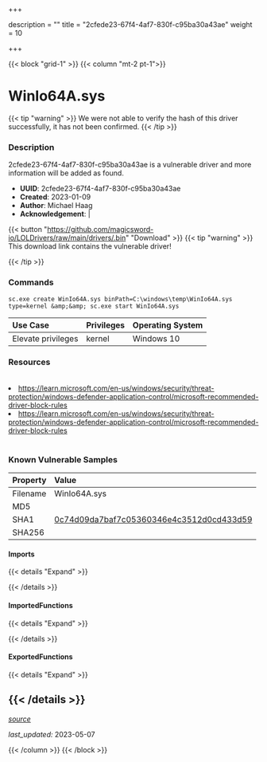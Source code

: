 +++

description = ""
title = "2cfede23-67f4-4af7-830f-c95ba30a43ae"
weight = 10

+++


{{< block "grid-1" >}}
{{< column "mt-2 pt-1">}}


# WinIo64A.sys


{{< tip "warning" >}}
We were not able to verify the hash of this driver successfully, it has not been confirmed.
{{< /tip >}}


### Description

2cfede23-67f4-4af7-830f-c95ba30a43ae is a vulnerable driver and more information will be added as found.
- **UUID**: 2cfede23-67f4-4af7-830f-c95ba30a43ae
- **Created**: 2023-01-09
- **Author**: Michael Haag
- **Acknowledgement**:  | [](https://twitter.com/)

{{< button "https://github.com/magicsword-io/LOLDrivers/raw/main/drivers/.bin" "Download" >}}
{{< tip "warning" >}}
This download link contains the vulnerable driver!

{{< /tip >}}

### Commands

```
sc.exe create WinIo64A.sys binPath=C:\windows\temp\WinIo64A.sys type=kernel &amp;&amp; sc.exe start WinIo64A.sys
```

| Use Case | Privileges | Operating System | 
|:---- | ---- | ---- |
| Elevate privileges | kernel | Windows 10 |

### Resources
<br>
<li><a href=" https://learn.microsoft.com/en-us/windows/security/threat-protection/windows-defender-application-control/microsoft-recommended-driver-block-rules"> https://learn.microsoft.com/en-us/windows/security/threat-protection/windows-defender-application-control/microsoft-recommended-driver-block-rules</a></li>
<li><a href="https://learn.microsoft.com/en-us/windows/security/threat-protection/windows-defender-application-control/microsoft-recommended-driver-block-rules">https://learn.microsoft.com/en-us/windows/security/threat-protection/windows-defender-application-control/microsoft-recommended-driver-block-rules</a></li>
<br>

### Known Vulnerable Samples

| Property           | Value |
|:-------------------|:------|
| Filename           | WinIo64A.sys |
| MD5                | [](https://www.virustotal.com/gui/file/) |
| SHA1               | [0c74d09da7baf7c05360346e4c3512d0cd433d59](https://www.virustotal.com/gui/file/0c74d09da7baf7c05360346e4c3512d0cd433d59) |
| SHA256             | [](https://www.virustotal.com/gui/file/) |


#### Imports
{{< details "Expand" >}}

{{< /details >}}
#### ImportedFunctions
{{< details "Expand" >}}

{{< /details >}}
#### ExportedFunctions
{{< details "Expand" >}}

{{< /details >}}
-----



[*source*](https://github.com/magicsword-io/LOLDrivers/tree/main/yaml/2cfede23-67f4-4af7-830f-c95ba30a43ae.yaml)

*last_updated:* 2023-05-07








{{< /column >}}
{{< /block >}}
